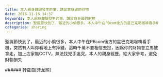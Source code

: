 ```yaml
---
title: 本人親身體驗發生的事，請留意身邊的財物
date: 2016-11-16 14:37
keywords: 本人親身體驗發生的事，請留意身邊的財物
description: 聖誕節快到了，最近的小偷很多，本人中午在PBcom後方的星巴克喝咖啡看手機，突然有人叫你看地上有掉錢，這時千萬不要相信去撿，因爲你的財物會立馬被拿走，加上店家無CCTV，無法找兇手追究，本人的親身經歷，給大家參考，避免財物損失
categories: sharing
---
```

<td class="t_f" id="postmessage_427549">

聖誕節快到了，最近的小偷很多，本人中午在PBcom後方的星巴克喝咖啡看手機，突然有人叫你看地上有掉錢，這時千萬不要相信去撿，因爲你的財物會立馬被拿走，加上店家無CCTV，無法找兇手追究，本人的親身經歷，給大家參考，避免財物損失<br/>
<img alt="" border="0" class="zoom" data-cf-modified-780de854578a4a4e7a3db145-="" file="http://www.flw.ph/data/appbyme/upload/image/201611/16/rqRXt4mkbQsp.jpg" id="aimg_mSyAz" lazyloadthumb="1" onclick="" onmouseover="" src="http://www.flw.ph/data/appbyme/upload/image/201611/16/rqRXt4mkbQsp.jpg"/><br/>
</td>
###### 转载自[菲龙网]